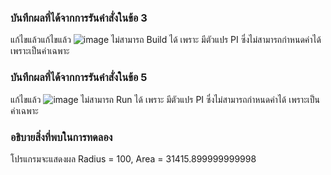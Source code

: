 ### บันทึกผลที่ได้จากการรันคำสั่งในข้อ 3
แก้ไขแล้วแก้ไขแล้ว
![image](https://github.com/VisawaPRO/03376836-OOP-2566-Lab-06/assets/144195555/66816225-113c-4805-9f6b-64abd8c9c163)
ไม่สามารถ Build ได้ เพราะ มีตัวแปร PI ซึ่งไม่สามารถกำหนดค่าได้ เพราะเป็นค่าเฉพาะ
### บันทึกผลที่ได้จากการรันคำสั่งในข้อ 5
แก้ไขแล้ว
![image](https://github.com/VisawaPRO/03376836-OOP-2566-Lab-06/assets/144195555/9f309bf5-212f-4085-a2fd-ec5cc1186e36)
ไม่สามารถ Run ได้ เพราะ มีตัวแปร PI ซึ่งไม่สามารถกำหนดค่าได้ เพราะเป็นค่าเฉพาะ
### อธิบายสิ่งที่พบในการทดลอง
โปรแกรมจะแสดงผล Radius = 100, Area = 31415.899999999998

